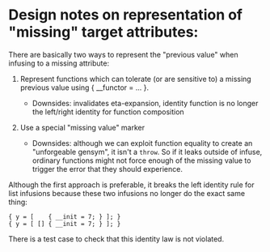# Design notes on representation of "missing" target attributes:

There are basically two ways to represent the "previous value" when infusing
to a missing attribute:

1. Represent functions which can tolerate (or are sensitive to) a missing
   previous value using { __functor = ... }.

   - Downsides: invalidates eta-expansion, identity function is no longer
     the left/right identity for function composition

2. Use a special "missing value" marker

   - Downsides: although we can exploit function equality to create an
     "unforgeable gensym", it isn't a `throw`.  So if it leaks outside of
     infuse, ordinary functions might not force enough of the missing value
     to trigger the error that they should experience.

Although the first approach is preferable, it breaks the left identity rule for
list infusions because these two infusions no longer do the exact same thing:

```
{ y = [    { __init = 7; } ]; }
{ y = [ [] { __init = 7; } ]; }
```

There is a test case to check that this identity law is not violated.

